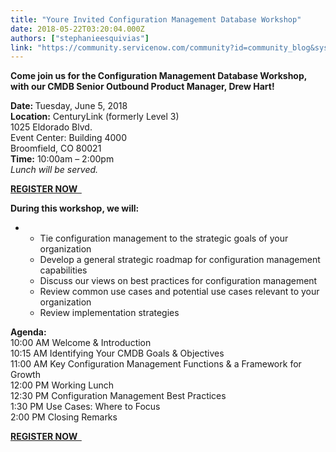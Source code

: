 ```yaml
---
title: "Youre Invited Configuration Management Database Workshop"
date: 2018-05-22T03:20:04.000Z
authors: ["stephanieesquivias"]
link: "https://community.servicenow.com/community?id=community_blog&sys_id=298ab11cdb1e9b002e247a9e0f9619e0"
---
```

<p><strong>Come join us for the Configuration Management Database Workshop, with our CMDB Senior Outbound Product Manager, Drew Hart!</strong></p>
<p><strong>Date: </strong><span class="">Tuesday, June 5, 2018 <br /><strong>Location:</strong> CenturyLink (formerly Level 3)</span><span class=""> <br /></span><span class="">1025 Eldorado Blvd. <br /></span><span class="">Event Center: Building 4000 <br />Broomfield, CO 80021<br /><strong>Time:</strong> </span><span class="">10:00am – 2:00pm <br /><em>Lunch will be served.</em></span></p>
<p><a href="https://go.servicenow.com/LP&#61;10178?elqTrackId&#61;24f1b28351c848889bd031f4ee23bf8e&amp;elq&#61;5af286a7c9e84385b94d5fde207ee454&amp;elqaid&#61;25320&amp;elqat&#61;1&amp;elqCampaignId&#61;" rel="nofollow"><strong>REGISTER NOW  </strong></a></p>
<p><strong>During this workshop, we will:</strong></p>
<ul><li><ul><li>Tie configuration management to the strategic goals of your organization</li><li>Develop a general strategic roadmap for configuration management capabilities</li><li>Discuss our views on best practices for configuration management</li><li>Review common use cases and potential use cases relevant to your organization</li><li>Review implementation strategies</li></ul>
</li></ul>
<p class=""><strong>Agenda: <br /></strong>10:00 AM Welcome &amp; Introduction <br />10:15 AM Identifying Your CMDB Goals &amp; Objectives <br />11:00 AM Key Configuration Management Functions &amp; a Framework for Growth <br />12:00 PM Working Lunch <br />12:30 PM Configuration Management Best Practices <br />1:30 PM Use Cases: Where to Focus <br />2:00 PM Closing Remarks</p>
<p class=""><a href="https://go.servicenow.com/LP&#61;10178?elqTrackId&#61;24f1b28351c848889bd031f4ee23bf8e&amp;elq&#61;5af286a7c9e84385b94d5fde207ee454&amp;elqaid&#61;25320&amp;elqat&#61;1&amp;elqCampaignId&#61;" rel="nofollow"><strong>REGISTER NOW  </strong></a></p>